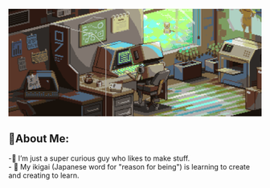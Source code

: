
![Github readme banner](robot.gif)

## 👋About Me:

-🔭 I’m just a super curious guy who likes to make stuff.<br>- 🌱 My ikigai (Japanese word for "reason for being") is learning to create and creating to learn.<br><br>
